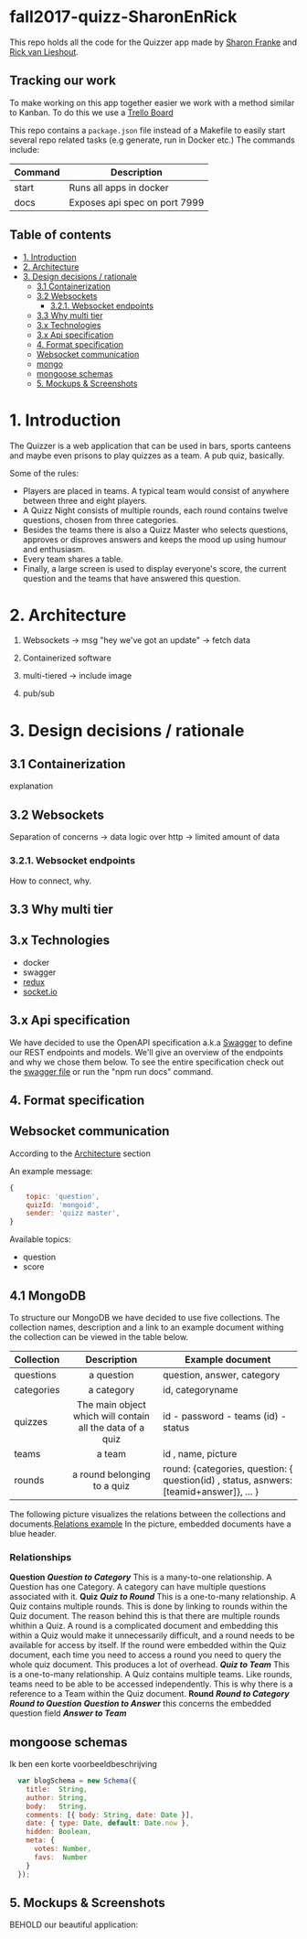 
<h1>fall2017-quizz-SharonEnRick</h1>
This repo holds all the code for the Quizzer app made by <a href = "https://github.com/sharonfranke">Sharon Franke</a> and <a href = "http://mastermindzh.com">Rick van Lieshout</a>.


<h2>Tracking our work</h2>
To make working on this app together easier we work with a method similar to Kanban. To do this we use a <a href = "https://trello.com/b/6IQNr0Xl/quizzer">Trello Board</a>

This repo contains a `package.json` file instead of a Makefile to easily start several repo related tasks (e.g generate, run in Docker etc.) The commands include:

| Command | Description                   |
|---------|-------------------------------|
| start   | Runs all apps in docker       |
| docs    | Exposes api spec on port 7999 |

<h2>Table of contents</h2>
<!--  use markdown styled headers below -->
<!-- TOC -->

- [1. Introduction](#1-introduction)
- [2. Architecture](#2-architecture)
- [3. Design decisions / rationale](#3-design-decisions--rationale)
    - [3.1 Containerization](#31-containerization)
    - [3.2 Websockets](#32-websockets)
        - [3.2.1. Websocket endpoints](#321-websocket-endpoints)
    - [3.3 Why multi tier](#33-why-multi-tier)
    - [3.x Technologies](#3x-technologies)
    - [3.x Api specification](#3x-api-specification)
    - [4. Format specification](#4-format-specification)
    - [Websocket communication](#websocket-communication)
    - [mongo](#mongo)
    - [mongoose schemas](#mongoose-schemas)
    - [5. Mockups & Screenshots](#5-mockups--screenshots)

<!-- /TOC -->

# 1. Introduction

The Quizzer is a web application that can be used in bars, sports canteens and maybe even prisons to play quizzes as a team. A pub quiz, basically.

<!-- INSERT PUB QUIZ EXPLANATION -->

Some of the rules:
* Players are placed in teams. A typical team would consist of anywhere between three and eight players.
* A Quizz Night consists of multiple rounds, each round contains twelve questions, chosen from three categories.
* Besides the teams there is also a Quizz Master who selects questions, approves or disproves answers and keeps the mood up using humour and enthusiasm.
* Every team shares a table.
* Finally, a large screen is used to display everyone's score, the current question and the teams that have answered this question.

# 2. Architecture

<!-- This chapter describes what we're doing -->

1. Websockets -> msg "hey we've got an update" -> fetch data

2. Containerized software

3. multi-tiered -> include image

4. pub/sub

# 3. Design decisions / rationale

<!-- This chapter describes why (and why not something else). -->

## 3.1 Containerization

explanation

## 3.2 Websockets

Separation of concerns -> data logic over http -> limited amount of data

### 3.2.1. Websocket endpoints

How to connect, why.

## 3.3 Why multi tier

## 3.x Technologies

- docker
- swagger
- [redux]('http://redux.js.org/')
- [socket.io]('https://socket.io/')

## 3.x Api specification
We have decided to use the OpenAPI specification a.k.a [Swagger](https://swagger.io/) to define our REST endpoints and models. We'll give an overview of the endpoints and why we chose them below. To see the entire specification check out the [swagger file](definitions/swagger.yml) or run the "npm run docs" command.

## 4. Format specification


## Websocket communication

According to the [Architecture]('#Architecture') section

An example message:
```js
{
    topic: 'question',
    quizId: 'mongoid',
    sender: 'quizz master',
}
```

Available topics:

<!-- TABLE -->

- question
- score

## 4.1 MongoDB

To structure our MongoDB we have decided to use five collections. The collection names, description and a link to an example document withing the collection can be viewed in the table below.
<!--rounds niet in quizzes object omdat je er heel vaak bij moet (e.g "get last question from current round in current quiz" -> select LAST(*) from rounds where quizid = 5) + groot ding, wordt veel data-->

| Collection 	|           Description           	| Example document                                                                          	|
|------------	|:-------------------------------:	|-------------------------------------------------------------------------------------------	|
| questions  	|            a question           	| question, answer, category                                                                	|
| categories 	|            a category           	| id, categoryname                                                                          	|
| quizzes    	| The main object which will contain all the data of a quiz 	| id - password - teams (id) - status                                                       	|
| teams      	| a team                     	| id , name, picture                                                                        	|
| rounds     	| a round belonging to a quiz                    	| round: {categories,  question: { question(id) , status, asnwers: [teamid+answer]}, ...  } 	|


The following picture visualizes the relations between the collections and documents.[Relations example](./pictures/DataModel.png) In the picture, embedded documents have a blue header.

### Relationships
**Question**
***Question to Category*** This is a many-to-one relationship. A Question has one Category. A category can have multiple questions associated with it. <!-- todo In Question there is a link to the category because categories need to be accessed on their own.-->
**Quiz**
***Quiz to Round*** This is a one-to-many relationship. A Quiz contains multiple rounds. This is done by linking to rounds within the Quiz document. The reason behind this is that there are multiple rounds whithin a Quiz. A round is a complicated document and embedding this within a Quiz would make it unnecessarily difficult, and a round needs to be available for access by itself. If the round were embedded within the Quiz document, each time you need to access a round you need to query the whole quiz document. This produces a lot of overhead.
***Quiz to Team*** This is a one-to-many relationship. A Quiz contains multiple teams. Like rounds, teams need to be able to be accessed independently. This is why there is a reference to a Team within the Quiz document.
**Round**
***Round to Category***
***Round to Question***
***Question to Answer*** this concerns the embedded question field
***Answer to Team***



<!-- table -->

## mongoose schemas

Ik ben een korte voorbeeldbeschrijving

```js
  var blogSchema = new Schema({
    title:  String,
    author: String,
    body:   String,
    comments: [{ body: String, date: Date }],
    date: { type: Date, default: Date.now },
    hidden: Boolean,
    meta: {
      votes: Number,
      favs:  Number
    }
  });
```


## 5. Mockups & Screenshots

BEHOLD our beautiful application:


